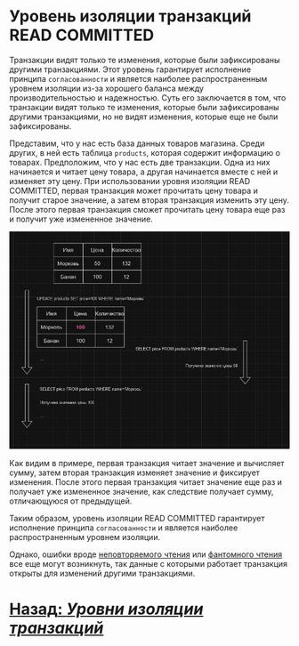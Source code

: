 # Уровень изоляции транзакций READ COMMITTED

Транзакции видят только те изменения, которые были зафиксированы другими транзакциями. Этот уровень гарантирует 
исполнение принципа `согласованности` и является наиболее распространенным уровнем изоляции из-за
хорошего баланса между производительностью и надежностью. Суть его заключается в том, что транзакции видят только
те изменения, которые были зафиксированы другими транзакциями, но не видят изменения, которые еще не были зафиксированы.

Представим, что у нас есть база данных товаров магазина. Среди других, в ней есть таблица `products`, которая содержит
информацию о товарах. Предположим, что у нас есть две транзакции. Одна из них начинается и читает цену товара,
а другая начинается вместе с ней и изменяет эту цену. При использовании уровня изоляции READ COMMITTED, первая транзакция
может прочитать цену товара и получит старое значение, а затем вторая транзакция изменить эту цену. После этого первая 
транзакция сможет прочитать цену товара еще раз и получит уже измененное значение.

![read committed](../../../src/transactions/read-committed.png)

Как видим в примере, первая транзакция читает значение и вычисляет сумму, затем вторая транзакция изменяет значение и
фиксирует изменения. После этого первая транзакция читает значение еще раз и получает уже измененное значение, как
следствие получает сумму, отличающуюся от предыдущей.

Таким образом, уровень изоляции READ COMMITTED гарантирует исполнение принципа `согласованности` и является наиболее
распространенным уровнем изоляции.

Однако, ошибки вроде
[неповторяемого чтения](../problems/non-repeatable-reads.md)
или [фантомного чтения](../problems/phantom-reads.md)
все еще могут возникнуть, так данные с которыми работает транзакция открыты для изменений другими транзакциями.

# [**Назад**: *Уровни изоляции транзакций*](../principles/isolation.md)
